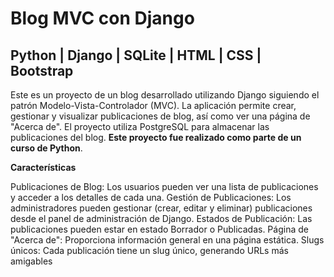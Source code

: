 # Blog MVC con Django
## Python | Django | SQLite | HTML | CSS | Bootstrap
Este es un proyecto de un blog desarrollado utilizando Django siguiendo el patrón Modelo-Vista-Controlador (MVC). La aplicación permite crear, gestionar y visualizar publicaciones de blog, así como ver una página de "Acerca de". El proyecto utiliza PostgreSQL para almacenar las publicaciones del blog. **Este proyecto fue realizado como parte de un curso de Python**.

**Características**

Publicaciones de Blog: Los usuarios pueden ver una lista de publicaciones y acceder a los detalles de cada una.
Gestión de Publicaciones: Los administradores pueden gestionar (crear, editar y eliminar) publicaciones desde el panel de administración de Django.
Estados de Publicación: Las publicaciones pueden estar en estado Borrador o Publicadas.
Página de "Acerca de": Proporciona información general en una página estática.
Slugs únicos: Cada publicación tiene un slug único, generando URLs más amigables

